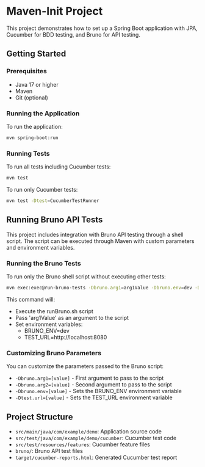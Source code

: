 # Maven-Init Project

This project demonstrates how to set up a Spring Boot application with JPA, Cucumber for BDD testing, and Bruno for API testing.

## Getting Started

### Prerequisites

- Java 17 or higher
- Maven
- Git (optional)

### Running the Application

To run the application:

```bash
mvn spring-boot:run
```

### Running Tests

To run all tests including Cucumber tests:

```bash
mvn test
```

To run only Cucumber tests:

```bash
mvn test -Dtest=CucumberTestRunner
```

## Running Bruno API Tests

This project includes integration with Bruno API testing through a shell script. The script can be executed through Maven with custom parameters and environment variables.

### Running the Bruno Tests

To run only the Bruno shell script without executing other tests:

```bash
mvn exec:exec@run-bruno-tests -Dbruno.arg1=arg1Value -Dbruno.env=dev -Dtest.url=http://localhost:8080
```

This command will:
- Execute the runBruno.sh script
- Pass 'arg1Value' as an argument to the script
- Set environment variables:
  - BRUNO_ENV=dev
  - TEST_URL=http://localhost:8080

### Customizing Bruno Parameters

You can customize the parameters passed to the Bruno script:

- `-Dbruno.arg1=[value]` - First argument to pass to the script
- `-Dbruno.arg2=[value]` - Second argument to pass to the script  
- `-Dbruno.env=[value]` - Sets the BRUNO_ENV environment variable
- `-Dtest.url=[value]` - Sets the TEST_URL environment variable

## Project Structure

- `src/main/java/com/example/demo`: Application source code
- `src/test/java/com/example/demo/cucumber`: Cucumber test code
- `src/test/resources/features`: Cucumber feature files
- `bruno/`: Bruno API test files
- `target/cucumber-reports.html`: Generated Cucumber test report
